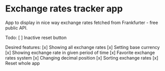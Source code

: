 # Exchange rates tracker app

App to display in nice way exchange rates fetched from Frankfurter - free public API.

Todo:
[ ] Inactive reset button

Desired features:
[x] Showing all exchange rates
[x] Setting base currency
[x] Showing exchange rate in given period of time
[x] Favorite exchange rates system
[x] Changing decimal position
[x] Sorting exchange rates
[x] Reset whole app
